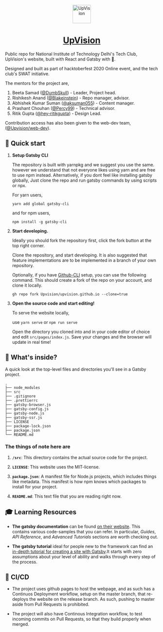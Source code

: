 <a href="https://upvision.github.io">
  <p align="center">
      <img alt="UpVision" src="https://www.gatsbyjs.com/Gatsby-Monogram.svg" width="60" />
  </p>
  <h1 align="center">
    UpVision
  </h1>
</a>

Public repo for National Institute of Technology Delhi's Tech Club, UpVision's website, built with React and Gatsby with 💜.

Designed and built as part of hacktoberfest 2020 Online event, and the tech club's SWAT initiative.

The mentors for the project are,
1. Beeta Samad ([@DumbSkull](https://github.com/DumbSkull)) - Leader, Project head.
2. Rishikesh Anand ([@Blakeinstein](https://github.com/Blakeinstein)) - Repo manager, advisor.
3. Abhishek Kumar Suman ([@aksuman055](https://github.com/aksuman055)) - Content manager.
4. Prashant Chouhan ([@Percy99](https://github.com/Percy99)) - Technical advisor.
5. Ritik Gupta ([@hey-ritikgupta](https://github.com/hey-ritikgupta)) - Design Lead.

Contribution access has also been given to the web-dev team, ([@Upvision/web-dev](https://github.com/orgs/Upvision/teams/web-dev)).

## 🚀 Quick start

1.  **Setup Gatsby CLI**

    The repository is built with yarnpkg and we suggest you use the same. however we understand that not everyone likes using yarn and are free to use npm instead. Alternatively, if you dont feel like installing gatsby globally, Just clone the repo and run gatsby commands by using scripts or npx.
    
    For yarn users,
    ```shell
    yarn add global gatsby-cli
    ```
    and for npm users,
    ```shell
    npm install -g gatsby-cli
    ```


2.  **Start developing.**

    Ideally you should fork the repository first, click the fork button at the top right corner.
    
    Clone the repository, and start developing. It is also suggested that feature implementations are to be implemented in a branch of your own repository.

    Optionally, if you have [Github-CLI](https://github.com/cli/cli) setup, you can use the following command. This should create a fork of the repo on your account, and clone it locally.

    ```shell
    gh repo fork Upvision/upvision.github.io --clone=true
    ```

3.  **Open the source code and start editing!**

    To serve the website locally,

    use `yarn serve` or `npm run serve`

    Open the directory you cloned into and in your code editor of choice and edit `src/pages/index.js`. Save your changes and the browser will update in real time!


## 🧐 What's inside?

A quick look at the top-level files and directories you'll see in a Gatsby project.

    .
    ├── node_modules
    ├── src
    ├── .gitignore
    ├── .prettierrc
    ├── gatsby-browser.js
    ├── gatsby-config.js
    ├── gatsby-node.js
    ├── gatsby-ssr.js
    ├── LICENSE
    ├── package-lock.json
    ├── package.json
    └── README.md

<h3> The things of note here are </h3>

1.  **`/src`**: This directory contains the actual source code for the project.

2.  **`LICENSE`**: This website uses the MIT-license.

3.  **`package.json`**: A manifest file for Node.js projects, which includes things like metadata. This manifest is how npm knows which packages to install for your project.

4.  **`README.md`**: This text file that you are reading right now.

## 🎓 Learning Resources

- **The gatsby documentation** can be found [on their website](https://www.gatsbyjs.com/docs). This contains various code-samples that you can refer. In particular, _Guides_, _API Reference_, and _Advanced Tutorials_ sections are worth checking out.

- **The gatsby tutorial** ideal for people new to the framework can find an [in-depth tutorial for creating a site with Gatsby](https://www.gatsbyjs.com/tutorial/).It starts with zero assumptions about your level of ability and walks through every step of the process.
  
## 💫 CI/CD

- The project uses github pages to host the webpage, and as such has a Continuos Deployment workflow, setup on the master branch, that re-deploys the website on the release branch. As such, pushing to master aside from Pull Requests is prohibited.

- The project will also have Continous Integration workflow, to test incoming commits on Pull Requests, so that they build properly when merged.
